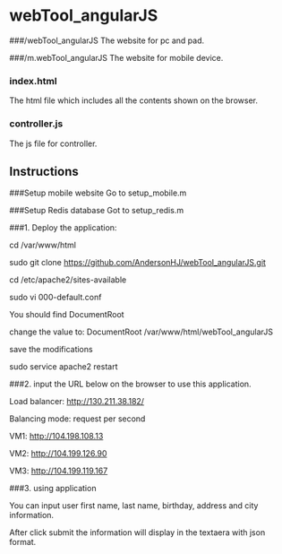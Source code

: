 # webTool_angularJS

###/webTool_angularJS
The website for pc and pad.


###/m.webTool_angularJS
The website for mobile device.


### index.html
The html file which includes all the contents shown on the browser.


### controller.js
The js file for controller.



## Instructions
###Setup mobile website
Go to setup_mobile.m


###Setup Redis database
Got to setup_redis.m


###1. Deploy the application:
   
   cd /var/www/html
   
   sudo git clone https://github.com/AndersonHJ/webTool_angularJS.git
   
   cd /etc/apache2/sites-available
   
   sudo vi 000-default.conf
   
   You should find DocumentRoot
   
   change the value to:  DocumentRoot /var/www/html/webTool_angularJS
   
   save the modifications
   
   sudo service apache2 restart
   
   
###2. input the URL below on the browser to use this application.

   Load balancer: http://130.211.38.182/
 
   Balancing mode: request per second

   VM1: http://104.198.108.13
   
   VM2: http://104.199.126.90
   
   VM3: http://104.199.119.167


###3. using application

   You can input user first name, last name, birthday, address and city information.
   
   After click submit the information will display in the textaera with json format.
   
   
   
